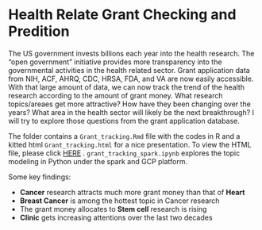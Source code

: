 # Health Relate Grant Checking and Predition

The US government invests billions each year into the health research. The “open government” initiative provides more transparency into the governmental activities in the health related sector. Grant application data from NIH, ACF, AHRQ, CDC, HRSA, FDA, and VA are now easily accessible. With that large amount of data, we can now track the trend of the health research according to the amount of grant money. What research topics/areaes get more attractive? How have they been changing over the years? What area in the health sector will likely be the next breakthrough? I will try to explore those questions from the grant application database.

The folder contains a `Grant_tracking.Rmd` file with the codes in R and a kitted html `Grant_tracking.html` for a nice presentation. To view the HTML file, please click [HERE](http://htmlpreview.github.io/?https://github.com/camalot2011/showcases/blob/master/grant_tracking/Grant_tracking.html) . `grant_tracking_spark.ipynb` explores the topic modeling in Python under the spark and GCP platform.


Some key findings:
- **Cancer** research attracts much more grant money than that of **Heart**
- **Breast Cancer** is among the hottest topic in Cancer research
- The grant money allocates to **Stem cell** research is rising
- **Clinic** gets increasing attentions over the last two decades
